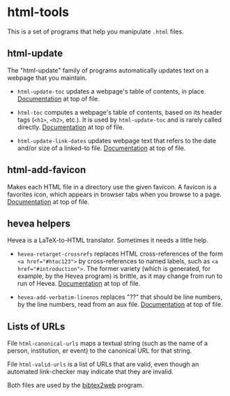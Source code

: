 # html-tools #

This is a set of programs that help you manipulate `.html` files.


## html-update ##

The "html-update" family of programs automatically updates text on a
webpage that you maintain.

 * `html-update-toc` updates a webpage's table of contents, in place.
    <a href="https://raw.githubusercontent.com/plume-lib/html-tools/master/html-update-toc">Documentation</a> at top of file.

 * `html-toc` computes a webpage's table of contents, based on its
    header tags (`<h1>`, `<h2>`, etc.).  It is used by `html-update-toc` and is rarely called directly.
    <a href="https://raw.githubusercontent.com/plume-lib/html-tools/master/html-toc">Documentation</a> at top of file.

 * `html-update-link-dates` updates webpage text that refers to the date
    and/or size of a linked-to file.
    <a href="https://raw.githubusercontent.com/plume-lib/html-tools/master/html-update-link-dates">Documentation</a> at top of file.


## html-add-favicon ##

Makes each HTML file in a directory use the given favicon.  A favicon is a
favorites icon, which appears in browser tabs when you browse to a page.
<a
href="https://raw.githubusercontent.com/plume-lib/html-tools/master/add-favicon">Documentation</a>
at top of file.


## hevea helpers ##

Hevea is a LaTeX-to-HTML translator.  Sometimes it needs a little help.

* `hevea-retarget-crossrefs`
  replaces HTML cross-references of the form
  `<a href="#htoc123">`
  by cross-references to named labels, such as
  `<a href="#introduction">`.
  The former variety (which is generated, for example, by the Hevea
  program) is brittle, as it may change from run to run of Hevea.
  <a href="https://raw.githubusercontent.com/plume-lib/html-tools/master/hevea-retarget-crossrefs">Documentation</a> at top of file.

* `hevea-add-verbatim-linenos` replaces "??" that should be line numbers, by the line numbers, read from an aux file.
  <a href="https://raw.githubusercontent.com/plume-lib/html-tools/master/hevea-add-verbatim-linenos">Documentation</a> at top of file.


## Lists of URLs ##

File `html-canonical-urls` maps a textual string (such as the name of a person,
institution, er event) to the canonical URL for that string.

File `html-valid-urls` is a list of URLs that are valid, even though an automated link-checker may indicate that they are invalid.

Both files are used by the <a
href="http://homes.cs.washington.edu/~mernst/software/bibtex2web.html">bibtex2web</a>
program.
